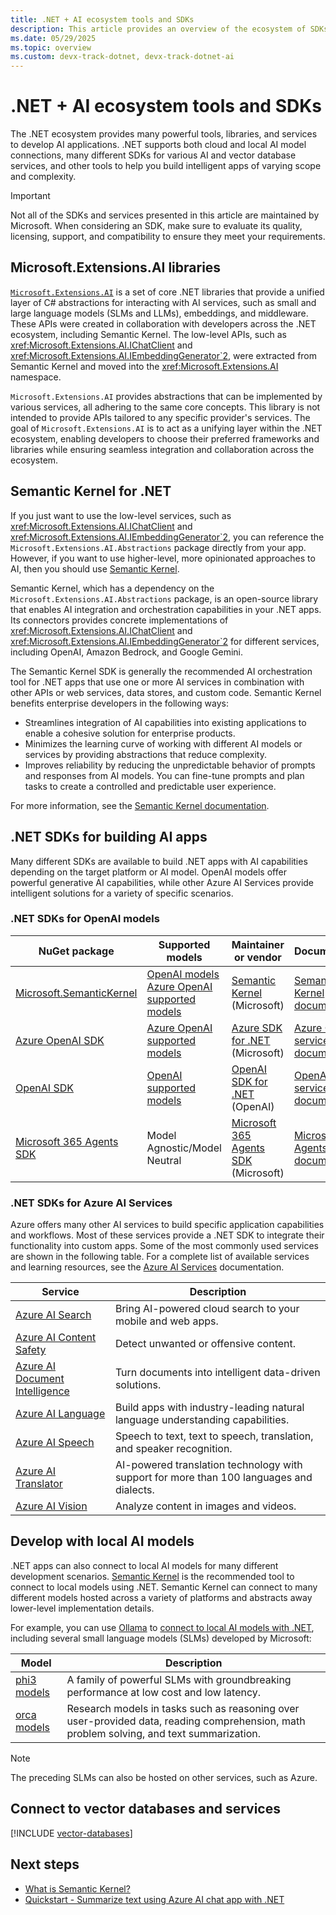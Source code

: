 ```yaml
---
title: .NET + AI ecosystem tools and SDKs
description: This article provides an overview of the ecosystem of SDKs and tools available to .NET developers integrating AI into their applications.
ms.date: 05/29/2025
ms.topic: overview
ms.custom: devx-track-dotnet, devx-track-dotnet-ai
---
```


# .NET + AI ecosystem tools and SDKs

The .NET ecosystem provides many powerful tools, libraries, and services to develop AI applications. .NET supports both cloud and local AI model connections, many different SDKs for various AI and vector database services, and other tools to help you build intelligent apps of varying scope and complexity.

> [!IMPORTANT]
> Not all of the SDKs and services presented in this article are maintained by Microsoft. When considering an SDK, make sure to evaluate its quality, licensing, support, and compatibility to ensure they meet your requirements.

## Microsoft.Extensions.AI libraries

[`Microsoft.Extensions.AI`](microsoft-extensions-ai.md) is a set of core .NET libraries that provide a unified layer of C# abstractions for interacting with AI services, such as small and large language models (SLMs and LLMs), embeddings, and middleware. These APIs were created in collaboration with developers across the .NET ecosystem, including Semantic Kernel. The low-level APIs, such as <xref:Microsoft.Extensions.AI.IChatClient> and <xref:Microsoft.Extensions.AI.IEmbeddingGenerator`2>, were extracted from Semantic Kernel and moved into the <xref:Microsoft.Extensions.AI> namespace.

`Microsoft.Extensions.AI` provides abstractions that can be implemented by various services, all adhering to the same core concepts. This library is not intended to provide APIs tailored to any specific provider's services. The goal of `Microsoft.Extensions.AI` is to act as a unifying layer within the .NET ecosystem, enabling developers to choose their preferred frameworks and libraries while ensuring seamless integration and collaboration across the ecosystem.

## Semantic Kernel for .NET

If you just want to use the low-level services, such as <xref:Microsoft.Extensions.AI.IChatClient> and <xref:Microsoft.Extensions.AI.IEmbeddingGenerator`2>, you can reference the `Microsoft.Extensions.AI.Abstractions` package directly from your app. However, if you want to use higher-level, more opinionated approaches to AI, then you should use [Semantic Kernel](semantic-kernel-dotnet-overview.md).

Semantic Kernel, which has a dependency on the `Microsoft.Extensions.AI.Abstractions` package, is an open-source library that enables AI integration and orchestration capabilities in your .NET apps. Its connectors provides concrete implementations of <xref:Microsoft.Extensions.AI.IChatClient> and <xref:Microsoft.Extensions.AI.IEmbeddingGenerator`2> for different services, including OpenAI, Amazon Bedrock, and Google Gemini.

The Semantic Kernel SDK is generally the recommended AI orchestration tool for .NET apps that use one or more AI services in combination with other APIs or web services, data stores, and custom code. Semantic Kernel benefits enterprise developers in the following ways:

- Streamlines integration of AI capabilities into existing applications to enable a cohesive solution for enterprise products.
- Minimizes the learning curve of working with different AI models or services by providing abstractions that reduce complexity.
- Improves reliability by reducing the unpredictable behavior of prompts and responses from AI models. You can fine-tune prompts and plan tasks to create a controlled and predictable user experience.

For more information, see the [Semantic Kernel documentation](/semantic-kernel/overview/).

## .NET SDKs for building AI apps

Many different SDKs are available to build .NET apps with AI capabilities depending on the target platform or AI model. OpenAI models offer powerful generative AI capabilities, while other Azure AI Services provide intelligent solutions for a variety of specific scenarios.

### .NET SDKs for OpenAI models

| NuGet package | Supported models | Maintainer or vendor | Documentation |
|---------------|------------------|----------------------|--------------|
| [Microsoft.SemanticKernel](https://www.nuget.org/packages/Microsoft.SemanticKernel/) | [OpenAI models](https://platform.openai.com/docs/models/overview)<br/>[Azure OpenAI supported models](/azure/ai-services/openai/concepts/models) | [Semantic Kernel](https://github.com/microsoft/semantic-kernel) (Microsoft) | [Semantic Kernel documentation](/semantic-kernel/) |
| [Azure OpenAI SDK](https://www.nuget.org/packages/Azure.AI.OpenAI/) | [Azure OpenAI supported models](/azure/ai-services/openai/concepts/models) | [Azure SDK for .NET](https://github.com/Azure/azure-sdk-for-net) (Microsoft) | [Azure OpenAI services documentation](/azure/ai-services/openai/) |
| [OpenAI SDK](https://www.nuget.org/packages/OpenAI/) | [OpenAI supported models](https://platform.openai.com/docs/models) | [OpenAI SDK for .NET](https://github.com/openai/openai-dotnet) (OpenAI) | [OpenAI services documentation](https://platform.openai.com/docs/overview) |
| [Microsoft 365 Agents SDK](https://www.nuget.org/packages?q=microsoft.agents+AND+nugetbotbuilder&includeComputedFrameworks=true&prerel=false&sortby=relevance) | Model Agnostic/Model Neutral | [Microsoft 365 Agents SDK](https://github.com/Microsoft/Agents-for-net) (Microsoft) | [Microsoft 365 Agents SDK documentation](/microsoft-365/agents-sdk/) |

### .NET SDKs for Azure AI Services

Azure offers many other AI services to build specific application capabilities and workflows. Most of these services provide a .NET SDK to integrate their functionality into custom apps. Some of the most commonly used services are shown in the following table. For a complete list of available services and learning resources, see the [Azure AI Services](/azure/ai-services/what-are-ai-services) documentation.

| Service                           | Description                                  |
|-----------------------------------|----------------------------------------------|
| [Azure AI Search](/azure/search/) | Bring AI-powered cloud search to your mobile and web apps. |
| [Azure AI Content Safety](/azure/ai-services/content-safety/) | Detect unwanted or offensive content.                      |
| [Azure AI Document Intelligence](/azure/ai-services/document-intelligence/) | Turn documents into intelligent data-driven solutions. |
| [Azure AI Language](/azure/ai-services/language-service/)     | Build apps with industry-leading natural language understanding capabilities. |
| [Azure AI Speech](/azure/ai-services/speech-service/)         | Speech to text, text to speech, translation, and speaker recognition. |
| [Azure AI Translator](/azure/ai-services/translator/)         | AI-powered translation technology with support for more than 100 languages and dialects. |
| [Azure AI Vision](/azure/ai-services/computer-vision/)        | Analyze content in images and videos.                      |

## Develop with local AI models

.NET apps can also connect to local AI models for many different development scenarios. [Semantic Kernel](https://github.com/microsoft/semantic-kernel) is the recommended tool to connect to local models using .NET. Semantic Kernel can connect to many different models hosted across a variety of platforms and abstracts away lower-level implementation details.

For example, you can use [Ollama](https://ollama.com/) to [connect to local AI models with .NET](quickstarts/chat-local-model.md), including several small language models (SLMs) developed by Microsoft:

| Model               | Description                                               |
|---------------------|-----------------------------------------------------------|
| [phi3 models][phi3] | A family of powerful SLMs with groundbreaking performance at low cost and low latency. |
| [orca models][orca] | Research models in tasks such as reasoning over user-provided data, reading comprehension, math problem solving, and text summarization. |

> [!NOTE]
> The preceding SLMs can also be hosted on other services, such as Azure.

## Connect to vector databases and services

[!INCLUDE [vector-databases](includes/vector-databases.md)]

## Next steps

- [What is Semantic Kernel?](/semantic-kernel/overview/)
- [Quickstart - Summarize text using Azure AI chat app with .NET](quickstarts/prompt-model.md)

[phi3]: https://azure.microsoft.com/products/phi-3
[orca]: https://www.microsoft.com/research/project/orca/
